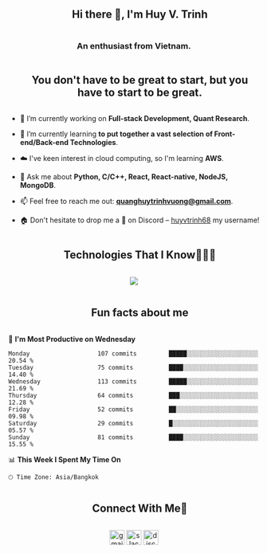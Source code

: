 <!--h1 without bottom border-->
<div id="user-content-toc">
<ul align="center">
<summary>
<h2 style="display: inline-block;">Hi there 👋, I'm Huy V. Trinh</h2>
</summary>
</ul>
</div>
<h3 align="center">An enthusiast from Vietnam.</h3>
<!--- snake -->
<!-- <div align="center">
  <a href="https://1999azzar.github.io/1999AZZAR/">
    <img src="/resources/grid-snake.svg" alt="snake">
  </a>
</div> -->

<!--h2 without bottom border-->
<div id="user-content-toc">
<ul align="center">
<summary>
<h2 style="display: inline-block">You don't have to be great to start, but you have to start to be great.
</h2>
</summary>
</ul>
</div>

<!--Intro start-->
- 🔭 I’m currently working on **Full-stack Development, Quant Research**.

- 🌱 I’m currently learning **to put together a vast selection of Front-end/Back-end Technologies**.

- ☁️ I've keen interest in cloud computing, so I'm learning **AWS**.

- 💬 Ask me about **Python, C/C++, React, React-native, NodeJS, MongoDB**.

- 📫 Feel free to reach me out: **quanghuytrinhvuong@gmail.com**.

- 🏠 Don't hesitate to drop me a **👋** on Discord – [huyvtrinh68](https://discord.com/users/huyvtrinh68) my username!
<!--Intro end-->



<!--h1 without bottom border-->
<div id="user-content-toc">
<ul align="center">
<summary>
<h2 style="display: inline-block">Technologies That I Know👨🏻‍💻</h2>
</summary>
</ul>
</div>
<p align="center">
<a href="https://skillicons.dev">
<img
src="https://skillicons.dev/icons?i=py,git,nginx,redis,aws,css,docker,firebase,github,html,java,js,c,cs,cpp,arduino,linux,md,materialui,mongodb,mysql,nextjs,express,nodejs,react,tailwind,kubernetes,vscode,figma,ai,postman&perline=9" />
</a>
</p>

<!--h1 without bottom border-->
<div id="user-content-toc">
<ul align="center">
<summary>
<h2 style="display: inline-block">Fun facts about me</h2>
</summary>
</ul>
</div>

<!--START_SECTION:waka-->
📅 **I'm Most Productive on Wednesday** 

```text
Monday                   107 commits         █████░░░░░░░░░░░░░░░░░░░░   20.54 % 
Tuesday                  75 commits          ████░░░░░░░░░░░░░░░░░░░░░   14.40 % 
Wednesday                113 commits         █████░░░░░░░░░░░░░░░░░░░░   21.69 % 
Thursday                 64 commits          ███░░░░░░░░░░░░░░░░░░░░░░   12.28 % 
Friday                   52 commits          ██░░░░░░░░░░░░░░░░░░░░░░░   09.98 % 
Saturday                 29 commits          █░░░░░░░░░░░░░░░░░░░░░░░░   05.57 % 
Sunday                   81 commits          ████░░░░░░░░░░░░░░░░░░░░░   15.55 % 
```


📊 **This Week I Spent My Time On** 

```text
🕑︎ Time Zone: Asia/Bangkok
```


<!--END_SECTION:waka-->

</p>
<!--- stats (end) -->

<!-- Connect with me -->
<!--h2 without bottom border-->
<div id="user-content-toc">
<ul align="center">
<summary>
<h2 style="display: inline-block">Connect With Me🤝</h2>
</summary>
</ul>
</div>

<!--icons and links-->
<p align="center">
<a href="mailto:quanghuytrinhvuong@gmail.com" target="blank"><img align="center"
src="https://img.shields.io/badge/Gmail-D14836?style=for-the-badge&logo=gmail&logoColor=white"
alt="gmail" height="30"/></a>
<a href="https://api-development-world.slack.com/team/U06PH869SF2" target="blank"><img align="center"
src="https://img.shields.io/badge/Slack-4A154B?style=for-the-badge&logo=slack&logoColor=white"
alt="slack" height="30"/></a>
<a href="https://discord.com/users/huyvtrinh68" target="blank"><img align="center"
src="https://img.shields.io/badge/Discord-5865F2?style=for-the-badge&logo=discord&logoColor=white"
alt="discord" height="30" /></a>
</p>
